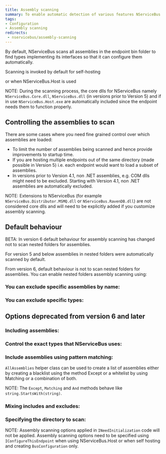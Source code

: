 ```yaml
---
title: Assembly scanning
summary: To enable automatic detection of various features NServiceBus scans your assemblies for well known types
tags:
- Configuration
- Assembly scanning
redirects:
 - nservicebus/assembly-scanning
---
```


By default, NServiceBus scans all assemblies in the endpoint bin folder to find types implementing its interfaces so that it can configure them automatically. 

Scanning is invoked by default for self-hosting

<!-- import ScanningDefault -->

or when NServiceBus.Host is used

<!-- import ScanningConfigurationInNSBHost -->

NOTE: During the scanning process, the core dlls for NServiceBus namely `NServiceBus.Core.dll`, `NServiceBus.dll` (in versions prior to Version 5) and if in use `NServiceBus.Host.exe` are automatically included since the endpoint needs them to function properly.


## Controlling the assemblies to scan

There are some cases where you need fine grained control over which assemblies are loaded:

- To limit the number of assemblies being scanned and hence provide improvements to startup time.
- If you are hosting multiple endpoints out of the same directory (made possible in Version 5) i.e. each endpoint would want to load a subset of assemblies.
- In versions prior to Version 4.1, non .NET assemblies, e.g. COM dlls might need to be excluded. Starting with Version 4.1, non .NET assemblies are automatically excluded.
 
NOTE: Extensions to NServiceBus (for example `NServiceBus.Distributor.MSMQ.dll` or `NServiceBus.RavenDB.dll`) are not considered core dlls and will need to be explicitly added if you customize assembly scanning.

## Default behaviour

BETA: In version 6 default behaviour for assembly scanning has changed not to scan nested folders for assemblies.

For version 5 and below assemblies in nested folders were automatically scanned by default. 

From version 6, default behaviour is not to scan nested folders for assemblies. You can enable nested folders assembly scanning using:

<!-- import ScanningNestedAssebliesEnabled -->

### You can exclude specific assemblies by name:

<!-- import ScanningExcludeByName -->

### You can exclude specific types:

<!-- import ScanningExcludeTypes -->

## Options deprecated from version 6 and later

### Including assemblies:

<!-- import ScanningListOfAssemblies -->

### Control the exact types that NServiceBus uses:

<!-- import ScanningListOfTypes -->

### Include assemblies using pattern matching:

<!-- import ScanningIncludeByPattern -->

`AllAssemblies` helper class can be used to create a list of assemblies either by creating a blacklist using the method Except or a whitelist by using Matching or a combination of both.

NOTE: The `Except`, `Matching` and `And` methods behave like `string.StartsWith(string)`.

### Mixing includes and excludes:

<!-- import ScanningMixingIncludeAndExclude -->


### Specifying the directory to scan:

<!-- import ScanningCustomDirectory -->

NOTE: Assembly scanning options applied in `INeedInitialization` code will not be applied. Assembly scanning options need to be specified using `IConfigureThisEndpoint` when using NServiceBus.Host or when self hosting and creating `BusConfiguration` only. 
